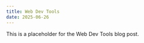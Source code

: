 ```yaml
---
title: Web Dev Tools
date: 2025-06-26
---
```


This is a placeholder for the Web Dev Tools blog post.